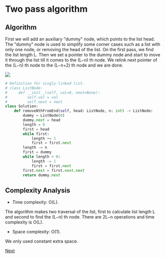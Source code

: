 # Two pass algorithm

## Algorithm

First we will add an auxiliary "dummy" node, which points to the list head. The "dummy" node is used to simplify some corner cases such as a list with only one node, or removing the head of the list. On the first pass, we find the list length L. Then we set a pointer to the dummy node and start to move it through the list till it comes to the (L−n) th node. We relink next pointer of the (L−n) th node to the (L−n+2) th node and we are done.

![](1.png)

```python
# Definition for singly-linked list.
# class ListNode:
#     def __init__(self, val=0, next=None):
#         self.val = val
#         self.next = next
class Solution:
    def removeNthFromEnd(self, head: ListNode, n: int) -> ListNode:
        dummy = ListNode(0)
        dummy.next = head
        length = 0
        first = head
        while first:
            length += 1
            first = first.next
        length -= n
        first = dummy
        while length > 0:
            length -= 1
            first = first.next
        first.next = first.next.next
        return dummy.next
```

## Complexity Analysis

* Time complexity: O(L).

The algorithm makes two traversal of the list, first to calculate list length L and second to find the (L−n) th node. There are 2L−n operations and time complexity is O(L).

* Space complexity: O(1).

We only used constant extra space.

[Next](solution2.md)